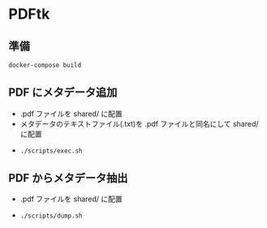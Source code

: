 # PDFtk

## 準備

```sh
docker-compose build
```

## PDF にメタデータ追加

* .pdf ファイルを shared/ に配置
* メタデータのテキストファイル(.txt)を .pdf ファイルと同名にして shared/ に配置
* 
  ```sh
  ./scripts/exec.sh
  ```

## PDF からメタデータ抽出

* .pdf ファイルを shared/ に配置
* 
  ```sh
  ./scripts/dump.sh
  ```
